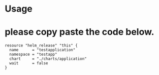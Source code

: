 # Usage 
# please copy paste the code below.
```
resource "helm_release" "this" {
  name      = "testapplication"
  namespace = "testapp"
  chart     = "./charts/application"
  wait      = false
}
```